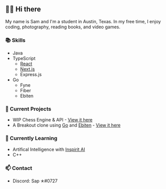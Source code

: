 ## 👋🏻 Hi there

My name is Sam and I'm a student in Austin, Texas. In my free time, I enjoy coding, photography, reading books, and video games. 

### 📚  Skills
- Java 
- TypeScript
     - [React](https://reactjs.org/)
     - [Next.js](https://nextjs.org)
     - Express.js
- Go
     - Fyne
     - Fiber
     - Ebiten

### 🔭  Current Projects
- WIP Chess Engine & API - [View it here](https://github.com/scnewmark/victoria)
- A Breakout clone using [Go](https://golang.org) and [Ebiten](https://https://ebiten.org/) - [View it here](https://github.com/scnewmark/breakout)

### 🌱  Currently Learning
- Artifical Intelligence with [Inspirit AI](https://www.inspiritai.com/)
- C++

### 📫  Contact
- Discord: Sap ✭#0727
